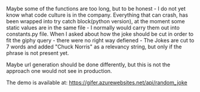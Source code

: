Maybe some of the functions are too long, but to be honest - I do not yet know what code culture is in the company.
Everything that can crash, has been wrapped into try catch block(python version), at the moment some static values are in the same file - I normally would carry them out into constants.py file.
When I asked about how the joke should be cut in order to fit the giphy query - there were no right way defiened - The Jokes are cut to 7 words and added "Chuck Norris" as a relevancy string, but only if the phrase is not present yet.

Maybe url generation should be done differently, but this is not the approach one would not see in production.

The demo is available at:
https://gifer.azurewebsites.net/api/random_joke
